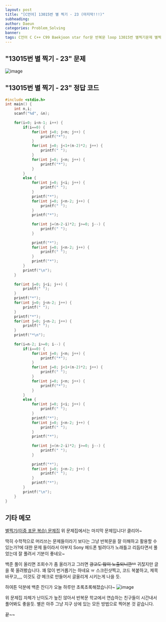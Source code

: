 ```yaml
---
layout: post
title: "[C언어] 13015번 별 찍기 - 23 (마지막!!!)"
subheading: 
author: Daeun
categories: Problem_Solving
banner:
tags: C언어 C C++ C99 Baekjoon star for문 반복문 loop 13015번 별찍기문제 별찍기문제집
---
```


## "13015번 별 찍기 - 23" 문제
![image](https://user-images.githubusercontent.com/79370538/219694368-2a68946a-6162-446f-9a40-196fd0839dee.png)

## "13015번 별 찍기 - 23" 정답 코드
```c
#include <stdio.h>
int main() {
	int n,i;
	scanf("%d", &n);
	
	for(i=0; i<n-1; i++) {
		if(i==0) {
			for(int j=0; j<n; j++) {
				printf("*");
			}
			for(int j=0; j<1+(n-2)*2; j++) {
				printf(" ");
			}
			for(int j=0; j<n; j++) {
				printf("*");
			}
		}
		else {
			for(int j=0; j<i; j++) {
				printf(" ");
			}
			printf("*");
			for(int j=0; j<n-2; j++) {
				printf(" ");
			}
			printf("*");
			
			for(int j=(n-2-i)*2; j>=0; j--) {
				printf(" ");
			}
			
			printf("*");
			for(int j=0; j<n-2; j++) {
				printf(" ");
			}
			printf("*");
		}
		printf("\n");	
	}
	
	for(int j=0; j<i; j++) {
		printf(" ");
	}
	printf("*");
	for(int j=0; j<n-2; j++) {
		printf(" ");
	}
	printf("*");
	for(int j=0; j<n-2; j++) {
		printf(" ");
	}
	printf("*\n");
	
	for(i=n-2; i>=0; i--) {
		if(i==0) {
			for(int j=0; j<n; j++) {
				printf("*");
			}
			for(int j=0; j<1+(n-2)*2; j++) {
				printf(" ");
			}
			for(int j=0; j<n; j++) {
				printf("*");
			}
		}
		else {
			for(int j=0; j<i; j++) {
				printf(" ");
			}
			printf("*");
			for(int j=0; j<n-2; j++) {
				printf(" ");
			}
			printf("*");
			
			for(int j=(n-2-i)*2; j>=0; j--) {
				printf(" ");
			}
			
			printf("*");
			for(int j=0; j<n-2; j++) {
				printf(" ");
			}
			printf("*");
		}
		printf("\n");	
	}
}
```

## 기타 메모
[별찍기(이중 포문 복습) 문제집](https://www.acmicpc.net/workbook/view/11093)
위 문제집에서는 마지막 문제입니다! 클리어~

딱히 수학적으로 머리쓰는 문제들이라기 보다는 그냥 반복문을 잘 이해하고 활용할 수 있는가?에 대한 문제 들이라서 아부지 Sony 헤드폰 빌려다가 노래틀고 리듬타면서 풀었는데 잘 풀려서 기분이 좋네오~

백준 풀이 올리면 조회수가 좀 올라가고 그러면 ~~광고도 많이 노출되니깐^^~~ 귀찮지만 글을 쭉 올려봤습니다. 꽤 많이 번거롭기는 하네요 ㅠ 스크린샷찍고, 코드 복붙하고, 제목 바꾸고,,,, 이것도 걍 메크로 만들어서 글올리게 시키는게 나을 듯.

하여튼 덕분에 백준 잔디가 오늘 하루만 초록초록해졌습니다~
![image](https://user-images.githubusercontent.com/79370538/219695308-b839459a-e74d-45be-a5fe-4121b6f84bee.png)

위 문제집 자체가 난이도가 높진 않아서 반복문 학교에서 연습하는 친구들이 시간내서 풀어봐도 좋을듯. 별은 아주 그냥 지구 상에 있는 모든 방법으로 찍어본 것 같습니다.

끝~~